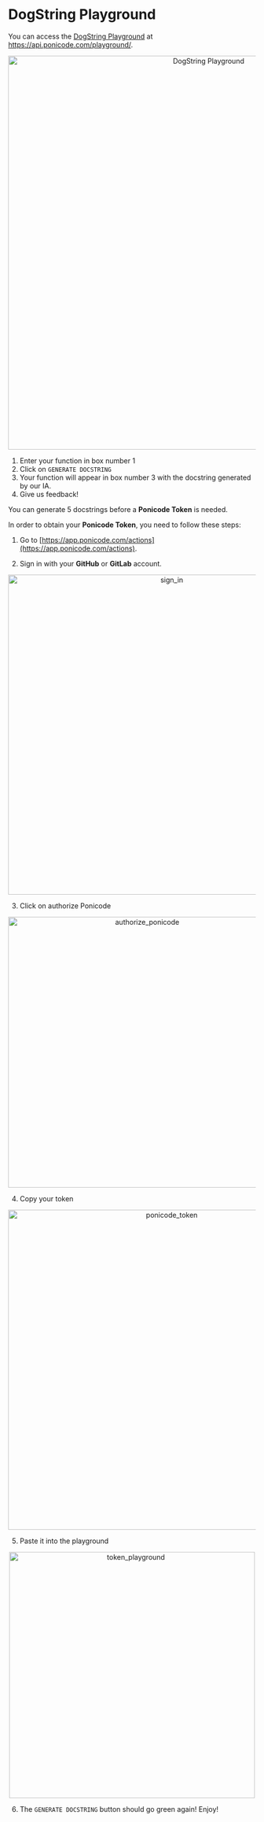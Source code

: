# DogString Playground

You can access the [DogString Playground](https://api.ponicode.com/playground/) at https://api.ponicode.com/playground/.

<p align="center">
    <img src="dogstring/images/dogstring_action_2.png" alt="DogString Playground" width="800"/>
</p>

1. Enter your function in box number 1
2. Click on `GENERATE DOCSTRING`
3. Your function will appear in box number 3 with the docstring generated by our IA.
4. Give us feedback!

You can generate 5 docstrings before a **Ponicode Token** is needed. 

In order to obtain your **Ponicode Token**, you need to follow these steps:
1. Go to [https://app.ponicode.com/actions](https://app.ponicode.com/actions).

2. Sign in with your **GitHub** or **GitLab** account.
<p align="center">
    <img src="dogstring/images/dogstring_action_3.png" alt="sign_in" width="650"/>
</p>

3. Click on authorize Ponicode
<p align="center">
    <img src="dogstring/images/dogstring_action_4.png" alt="authorize_ponicode" width="550"/>
</p>

4. Copy your token
<p align="center">
    <img src="dogstring/images/dogstring_action_5.png" alt="ponicode_token" width="650"/>
</p>

5. Paste it into the playground
<p align="center">
    <img src="dogstring/images/dogstring_action_6.png" alt="token_playground" width="500"/>
</p>

6. The `GENERATE DOCSTRING` button should go green again! Enjoy!

